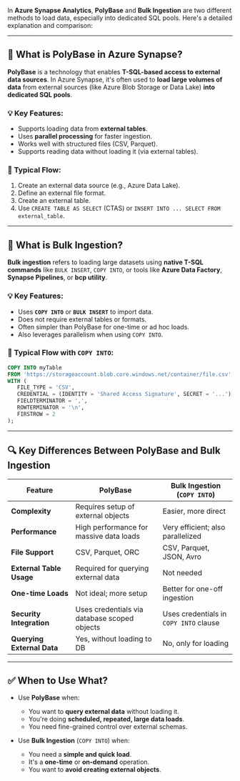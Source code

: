 In **Azure Synapse Analytics**, **PolyBase** and **Bulk Ingestion** are two different methods to load data, especially into dedicated SQL pools. Here's a detailed explanation and comparison:

---

## 🔷 What is **PolyBase** in Azure Synapse?

**PolyBase** is a technology that enables **T-SQL-based access to external data sources**. In Azure Synapse, it's often used to **load large volumes of data** from external sources (like Azure Blob Storage or Data Lake) **into dedicated SQL pools**.

### 💡 Key Features:

* Supports loading data from **external tables**.
* Uses **parallel processing** for faster ingestion.
* Works well with structured files (CSV, Parquet).
* Supports reading data without loading it (via external tables).

### 🔄 Typical Flow:

1. Create an external data source (e.g., Azure Data Lake).
2. Define an external file format.
3. Create an external table.
4. Use `CREATE TABLE AS SELECT` (CTAS) or `INSERT INTO ... SELECT FROM external_table`.

---

## 🔷 What is **Bulk Ingestion**?

**Bulk ingestion** refers to loading large datasets using **native T-SQL commands** like `BULK INSERT`, `COPY INTO`, or tools like **Azure Data Factory**, **Synapse Pipelines**, or **bcp utility**.

### 💡 Key Features:

* Uses **`COPY INTO`** or **`BULK INSERT`** to import data.
* Does not require external tables or formats.
* Often simpler than PolyBase for one-time or ad hoc loads.
* Also leverages parallelism when using `COPY INTO`.

### 🔄 Typical Flow with `COPY INTO`:

```sql
COPY INTO myTable
FROM 'https://storageaccount.blob.core.windows.net/container/file.csv'
WITH (
   FILE_TYPE = 'CSV',
   CREDENTIAL = (IDENTITY = 'Shared Access Signature', SECRET = '...'),
   FIELDTERMINATOR = ',',
   ROWTERMINATOR = '\n',
   FIRSTROW = 2
);
```

---

## 🔍 Key Differences Between PolyBase and Bulk Ingestion

| Feature                    | PolyBase                                     | Bulk Ingestion (`COPY INTO`)           |
| -------------------------- | -------------------------------------------- | -------------------------------------- |
| **Complexity**             | Requires setup of external objects           | Easier, more direct                    |
| **Performance**            | High performance for massive data loads      | Very efficient; also parallelized      |
| **File Support**           | CSV, Parquet, ORC                            | CSV, Parquet, JSON, Avro               |
| **External Table Usage**   | Required for querying external data          | Not needed                             |
| **One-time Loads**         | Not ideal; more setup                        | Better for one-off ingestion           |
| **Security Integration**   | Uses credentials via database scoped objects | Uses credentials in `COPY INTO` clause |
| **Querying External Data** | Yes, without loading to DB                   | No, only for loading                   |

---

## ✅ When to Use What?

* Use **PolyBase** when:

  * You want to **query external data** without loading it.
  * You're doing **scheduled, repeated, large data loads**.
  * You need fine-grained control over external schemas.

* Use **Bulk Ingestion** (`COPY INTO`) when:

  * You need a **simple and quick load**.
  * It's a **one-time** or **on-demand** operation.
  * You want to **avoid creating external objects**.
